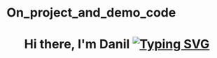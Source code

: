# On_project_and_demo_code
<h1 align="center">Hi there, I'm Danil
<a href="https://git.io/typing-svg"><img src="https://readme-typing-svg.herokuapp.com?font=Fira+Code&pause=1000&color=F712DB&center=true&random=false&width=435&lines=Backend+dev" alt="Typing SVG" /></a>
